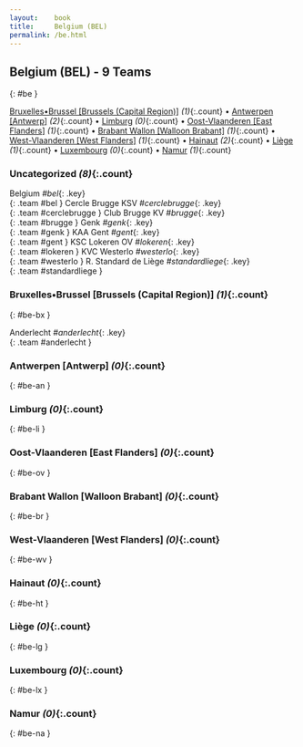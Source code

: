 ```yaml
---
layout:    book
title:     Belgium (BEL)
permalink: /be.html
---
```


## Belgium (BEL) - 9 Teams
{: #be }


[Bruxelles•Brussel [Brussels (Capital Region)]](#be-bx) _(1)_{:.count} • [Antwerpen [Antwerp]](#be-an) _(2)_{:.count} • [Limburg](#be-li) _(0)_{:.count} • [Oost-Vlaanderen [East Flanders]](#be-ov) _(1)_{:.count} • [Brabant Wallon [Walloon Brabant]](#be-br) _(1)_{:.count} • [West-Vlaanderen [West Flanders]](#be-wv) _(1)_{:.count} • [Hainaut](#be-ht) _(2)_{:.count} • [Liège](#be-lg) _(1)_{:.count} • [Luxembourg](#be-lx) _(0)_{:.count} • [Namur](#be-na) _(1)_{:.count}


### Uncategorized _(8)_{:.count}

Belgium _#bel_{: .key} <br>
{: .team #bel }
Cercle Brugge KSV _#cerclebrugge_{: .key} <br>
{: .team #cerclebrugge }
Club Brugge KV _#brugge_{: .key} <br>
{: .team #brugge }
Genk _#genk_{: .key} <br>
{: .team #genk }
KAA Gent _#gent_{: .key} <br>
{: .team #gent }
KSC Lokeren OV _#lokeren_{: .key} <br>
{: .team #lokeren }
KVC Westerlo _#westerlo_{: .key} <br>
{: .team #westerlo }
R. Standard de Liège _#standardliege_{: .key} <br>
{: .team #standardliege }



### Bruxelles•Brussel [Brussels (Capital Region)] _(1)_{:.count}
{: #be-bx }





<div class='columns3' markdown='1'>

Anderlecht _#anderlecht_{: .key} <br>
{: .team #anderlecht }

</div>



### Antwerpen [Antwerp] _(0)_{:.count}
{: #be-an }





<div class='columns3' markdown='1'>


</div>



### Limburg _(0)_{:.count}
{: #be-li }





<div class='columns3' markdown='1'>


</div>



### Oost-Vlaanderen [East Flanders] _(0)_{:.count}
{: #be-ov }





<div class='columns3' markdown='1'>


</div>



### Brabant Wallon [Walloon Brabant] _(0)_{:.count}
{: #be-br }





<div class='columns3' markdown='1'>


</div>



### West-Vlaanderen [West Flanders] _(0)_{:.count}
{: #be-wv }





<div class='columns3' markdown='1'>


</div>



### Hainaut _(0)_{:.count}
{: #be-ht }





<div class='columns3' markdown='1'>


</div>



### Liège _(0)_{:.count}
{: #be-lg }





<div class='columns3' markdown='1'>


</div>



### Luxembourg _(0)_{:.count}
{: #be-lx }





<div class='columns3' markdown='1'>


</div>



### Namur _(0)_{:.count}
{: #be-na }





<div class='columns3' markdown='1'>


</div>


 
